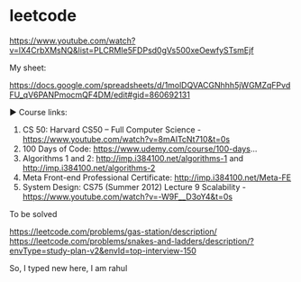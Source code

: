 # leetcode

https://www.youtube.com/watch?v=lX4CrbXMsNQ&list=PLCRMIe5FDPsd0gVs500xeOewfySTsmEjf

My sheet:

https://docs.google.com/spreadsheets/d/1molDQVACGNhhh5jWGMZqFPvdFU_qV6PANPmocmQF4DM/edit#gid=860692131

► Course links: 
1. CS 50: Harvard CS50 – Full Computer Science - https://www.youtube.com/watch?v=8mAITcNt710&t=0s
2. 100 Days of Code: https://www.udemy.com/course/100-days...
3. Algorithms 1 and 2: http://imp.i384100.net/algorithms-1 and http://imp.i384100.net/algorithms-2
4. Meta Front-end Professional Certificate: http://imp.i384100.net/Meta-FE
5. System Design: CS75 (Summer 2012) Lecture 9 Scalability - https://www.youtube.com/watch?v=-W9F__D3oY4&t=0s


To be solved

https://leetcode.com/problems/gas-station/description/
https://leetcode.com/problems/snakes-and-ladders/description/?envType=study-plan-v2&envId=top-interview-150


So, I typed new here, I am rahul